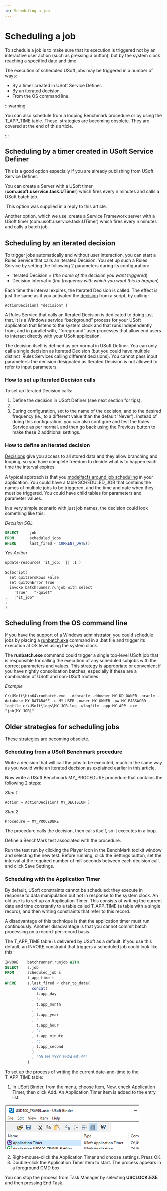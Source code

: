 ```yaml
---
id: Scheduling_a_job
---
```


# Scheduling a job

To schedule a job is to make sure that its execution is triggered not by an interactive user action (such as pressing a button), but by the system clock reaching a specified date and time.

The execution of scheduled USoft jobs may be triggered in a number of ways:

- By a timer created in USoft Service Definer.
- By an iterated decision.
- From the OS command line.


:::warning

You can also schedule from a looping Benchmark procedure or by using the T_APP_TIME table. These  strategies are becoming obsolete. They are covered at the end of this article.

:::

## Scheduling by a timer created in USoft Service Definer

This is a good option especially if you are already publishing from USoft Service Definer.

You can create a Server with a USoft timer (**com.usoft.uservice.task.UTimer**) which fires every n minutes and calls a USoft batch job.

 This option was supplied in a reply to this article.

Another option, which we use: create a Service Framework server with a USoft timer (com.usoft.uservice.task.UTimer) which fires every n minutes and calls a batch job.

## Scheduling by an iterated decision

To trigger jobs automatically and without user interaction, you can start a Rules Service that calls an Iterated Decision. You set up such a Rules Service by setting the following 2 parameters during its configuration:

- Iterated Decision = (*the name of the decision you want triggered*)
- Decision Interval = (*the frequency with which you want this to happen*)

Each time the interval expires, the Iterated Decision is called. The effect is just the same as if you activated the [decision](/docs/Task_flow/Decisions/Decisions.md) from a script, by calling:

```
ActionDecision( *decision* )
```

A Rules Service that calls an Iterated Decision is dedicated to doing just that. It is a Windows service “background” process for your USoft application that listens to the system clock and that runs independently from, and in parallel with, "foreground” user processes that allow end users to interact directly with your USoft application.

The decision itself is defined as per normal in USoft Definer. You can only call a single decision as Iterated Decision (but you could have multiple distinct  Rules Services calling different decisions). You cannot pass input parameters: the decision designated as Iterated Decision is not allowed to refer to input parameters.

### How to set up Iterated Decision calls

To set up Iterated Decision calls:

1. Define the decision in USoft Definer (see next section for tips).
2. .
3. During configuration, set  to the name of the decision, and  to the desired frequency (ie., to a different value than the default 'Never’). Instead of doing this configuration, you can also configure and test the Rules Service as per normal, and then go back using the Previous button to make these 2 additional settings.

### How to define an iterated decision

[Decisions](/docs/Task_flow/Decisions/Decisions.md) give you access to all stored data and they allow branching and looping, so you have complete freedom to decide what is to happen each time the interval expires.

A typical approach is that you [modelfacts around job scheduling](/docs/Task_flow/Job_scheduling/Modelling_scheduled_jobs.md) in your application. You could have a table SCHEDULED_JOB that contains the names of multiple jobs to be triggered, and the time and date when they must be triggered. You could have child tables for parameters and parameter values.

In a very simple scenario with just job names, the decision could look something like this:

*Decision SQL*

```sql
SELECT     job
FROM       scheduled_jobs
WHERE      last_fired < CURRENT_DATE()
```

*Yes Action*

```
update-resource( 'it_job:' || :1 ) 

SqlScript(
  set quitzeroRows False
  set quitOnError True
  invoke batchrunner.runjob with select
	'True'   "-quiet"
,	:"it_job"
;
)
```

## Scheduling from the OS command line

If you have the support of a Windows administrator, you could schedule jobs by placing a [runbatch.exe](/docs/USoft_for_administrators/USoft_command_line_syntax/runbatchexe.md) command in a .bat file and trigger its execution at OS level using the system clock.

The **runbatch.exe** command could trigger a single top-level USoft job that is responsible for calling the execution of any scheduled subjobs with the correct parameters and values. This strategy is appropriate or convenient if you have nightly consolidation batches, especially if these are a combination of USoft and non-USoft routines.

*Example*

```
C:\USoft\bin64\runbatch.exe  -ddoracle -ddowner MY_DD_OWNER -oracle -database MY_DATABASE -u MY_USER -owner MY_OWNER -pw MY_PASSWORD -logfile c:\USoft\logs\MY_JOB.log -wlogfile -app MY_APP -exe "job(MY_JOB)" 
```

## Older strategies for scheduling jobs

These strategies are becoming obsolete.

### Scheduling from a USoft Benchmark procedure

Write a decision that will call the jobs to be executed, much in the same way as you would write an iterated decision as explained earlier in this article.

Now write a USoft Benchmark MY_PROCEDURE procedure that contains the following 2 steps:

*Step 1*

```
Action = ActionDecision( MY_DECISION )
```

*Step 2*

```
Procedure = MY_PROCEDURE
```

The procedure calls the decision, then calls itself, so it executes in a loop.

Define a BenchMark test associated with the procedure.

Run the test run by clicking the Player icon in the BenchMark toolkit window and selecting the new test. Before running, click the Settings button, set the interval at the required number of milliseconds between each decision call, and click Save Settings.

### Scheduling with the Application Timer

By default, USoft constraints cannot be scheduled: they execute in response to data manipulation but not in response to the system clock. An old use is to set up an Application Timer. This consists of writing the current date and time constantly to a table called T_APP_TIME (a table with a single record), and then writing constraints that refer to this record.

A disadvantage of this technique is that the application timer must run continuously. Another disadvantage is that you cannot commit batch processing on a record-per-record basis.

The T_APP_TIME table is delivered by USoft as a default. If you use this default, an INVOKE constraint that triggers a scheduled job could look like this:

```sql
INVOKE    batchrunner.runjob WITH
SELECT    s.job
FROM      scheduled_job s
,         t_app_time t
WHERE     s.last_fired < char_to_date( 
            concat(
			  t.app_day
			, '-'
			, t.app_month
			, '-'
			, t.app_year
			, ' '
			, t.app_hour
			, ':'
			, t.app_minute
			, ':'
			, t.app_second
			)
            , 'DD-MM-YYYY HH24:MI:SS'
          )
```

To set up the process of writing the current date-and-time to the T_APP_TIME table:

1. In USoft Binder, from the menu, choose Item, New, check Application Timer, then click Add. An Application Timer item is added to the entry list:

![](./assets/69eab40f-4009-430c-983e-2a8d6ae5b661.png)

2. Right-mouse-click the Application Timer and choose settings. Press OK.
3. Double-click the Application Timer item to start. The process appears in a foreground CMD box.

You can stop the process from Task Manager by selecting **USCLOCK.EXE** and then pressing End Task.